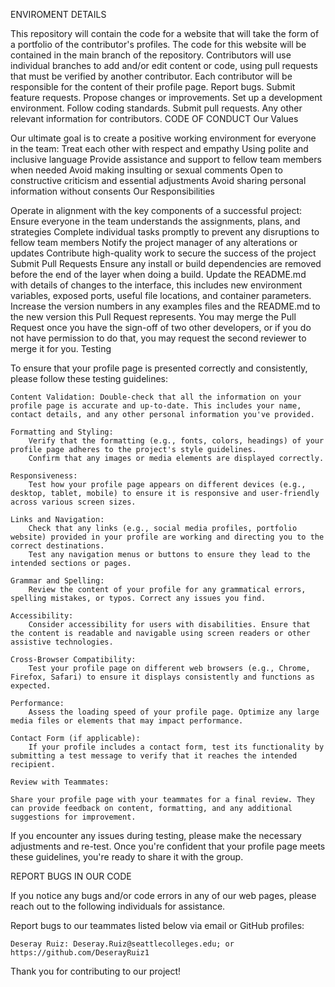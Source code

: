 ENVIROMENT DETAILS

This repository will contain the code for a website that will take the form of a portfolio of the contributor's profiles. The code for this website will be contained in the main branch of the repository. Contributors will use individual branches to add and/or edit content or code, using pull requests that must be verified by another contributor. Each contributor will be responsible for the content of their profile page.
Report bugs.
Submit feature requests.
Propose changes or improvements.
Set up a development environment.
Follow coding standards.
Submit pull requests.
Any other relevant information for contributors.
CODE OF CONDUCT
Our Values

Our ultimate goal is to create a positive working environment for everyone in the team:
Treat each other with respect and empathy
Using polite and inclusive language
Provide assistance and support to fellow team members when needed
Avoid making insulting or sexual comments
Open to constructive criticism and essential adjustments
Avoid sharing personal information without consents
Our Responsibilities

Operate in alignment with the key components of a successful project:
Ensure everyone in the team understands the assignments, plans, and strategies
Complete individual tasks promptly to prevent any disruptions to fellow team members
Notify the project manager of any alterations or updates
Contribute high-quality work to secure the success of the project
Submit Pull Requests
Ensure any install or build dependencies are removed before the end of the layer when doing a build.
Update the README.md with details of changes to the interface, this includes new environment variables, exposed ports, useful file locations, and container parameters.
Increase the version numbers in any examples files and the README.md to the new version this Pull Request represents.
You may merge the Pull Request once you have the sign-off of two other developers, or if you do not have permission to do that, you may request the second reviewer to merge it for you.
Testing

To ensure that your profile page is presented correctly and consistently, please follow these testing guidelines:

    Content Validation: Double-check that all the information on your profile page is accurate and up-to-date. This includes your name, contact details, and any other personal information you've provided.

    Formatting and Styling:
        Verify that the formatting (e.g., fonts, colors, headings) of your profile page adheres to the project's style guidelines.
        Confirm that any images or media elements are displayed correctly.

    Responsiveness:
        Test how your profile page appears on different devices (e.g., desktop, tablet, mobile) to ensure it is responsive and user-friendly across various screen sizes.

    Links and Navigation:
        Check that any links (e.g., social media profiles, portfolio website) provided in your profile are working and directing you to the correct destinations.
        Test any navigation menus or buttons to ensure they lead to the intended sections or pages.

    Grammar and Spelling:
        Review the content of your profile for any grammatical errors, spelling mistakes, or typos. Correct any issues you find.

    Accessibility:
        Consider accessibility for users with disabilities. Ensure that the content is readable and navigable using screen readers or other assistive technologies.

    Cross-Browser Compatibility:
        Test your profile page on different web browsers (e.g., Chrome, Firefox, Safari) to ensure it displays consistently and functions as expected.

    Performance:
        Assess the loading speed of your profile page. Optimize any large media files or elements that may impact performance.

    Contact Form (if applicable):
        If your profile includes a contact form, test its functionality by submitting a test message to verify that it reaches the intended recipient.

    Review with Teammates:

    Share your profile page with your teammates for a final review. They can provide feedback on content, formatting, and any additional suggestions for improvement.

If you encounter any issues during testing, please make the necessary adjustments and re-test. Once you're confident that your profile page meets these guidelines, you're ready to share it with the group.


REPORT BUGS IN OUR CODE

If you notice any bugs and/or code errors in any of our web pages, please reach out to the following individuals for assistance.

Report bugs to our teammates listed below via email or GitHub profiles:

    Deseray Ruiz: Deseray.Ruiz@seattlecolleges.edu; or https://github.com/DeserayRuiz1

Thank you for contributing to our project!
